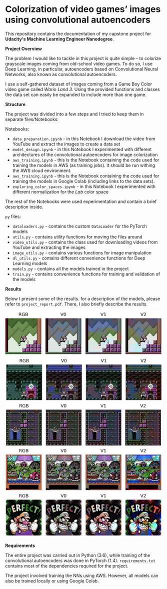 # Colorization of video games’ images using convolutional autoencoders

This repository contains the documentation of my capstone project for **Udacity's Machine Learning Engineer Nanodegree**.

**Project Overview**

The problem I would like to tackle in this project is quite simple – to colorize grayscale images coming from old-school video games. To do so, I use Deep Learning, in particular, autoencoders based on Convolutional Neural Networks, also known as convolutional autoencoders. 

I use a self-gathered dataset of images coming from a Game Boy Color video game called *Wario Land 3*. Using the provided functions and classes the data set can easily be expanded to include more than one game.

**Structure**

The project was divided into a few steps and I tried to keep them in separate files/Notebooks:

Notebooks:
* `data_preparation.ipynb` - in this Notebook I download the video from YouTube and extract the images to create a data set
* `model_design.ipynb` - in this Notebook I experimented with different architectures of the convolutional autoencoders for image colorization
* `aws_training.ipynb` - this is the Notebook containing the code used for training the models in AWS (as training jobs). It should be run withing the AWS cloud environment.
* `aws_training.ipynb` - this is the Notebook containing the code used for training the models in Google Colab (including links to the data sets).
* `exploring_color_spaces.ipynb` - in this Notebook I experimented with different normalization for the *Lab* color space 

The rest of the Notebooks were used experimentation and contain a brief description inside.

`py` files:
* `dataloaders.py` - contains the custom `DataLoader` for the PyTorch models
* `utils.py` - contains utility functions for moving the files around
* `video_utils.py` - contains the class used for downloading videos from YouTube and extracting the images
* `image_utils.py` - contains various functions for image manipulation
* `dl_utils.py` - contains different convenience functions for Deep Learning models
* `models.py` - contains all the models trained in the project
* `train.py` - contains convenience functions for training and validation of the models

**Results**

Below I present some of the results. for a description of the models, please refer to `project_report.pdf`. There, I also briefly describe the results.

![img1](img/results/img1.png)
![img2](img/results/img2.png)
![img3](img/results/img3.png)
![img4](img/results/img4.png)
![img5](img/results/img5.png)

**Requirements**

The entire project was carried out in Python (3.6), while training of the convolutional autoencoders was done in PyTorch (1.4). `requirements.txt` contains most of the dependencies required for the project.

The project involved training the NNs using AWS. However, all models can also be trained locally or using Google Colab.

